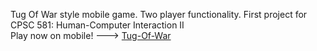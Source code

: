 Tug Of War style mobile game. Two player functionality. First project for CPSC 581: Human-Computer Interaction II <br>
Play now on mobile! ---> [Tug-Of-War](https://fysalbeau.github.io/TugOfWar/ "Tug Of War")
